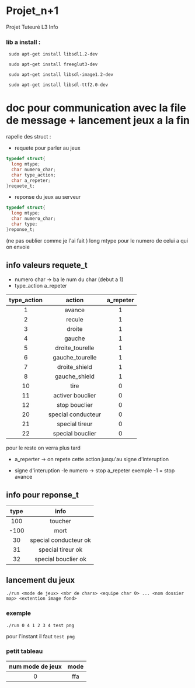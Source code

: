 # Projet_n+1
Projet Tuteuré L3 Info

### lib a install :
``` sudo apt-get install libsdl1.2-dev```

``` sudo apt-get install freeglut3-dev```

``` sudo apt-get install libsdl-image1.2-dev```

``` sudo apt-get install libsdl-ttf2.0-dev```

# doc pour communication avec la file de message + lancement jeux a la fin 

rapelle des struct :

* requete pour parler au jeux 
```c
typedef struct{
  long mtype;
  char numero_char;
  char type_action;
  char a_repeter;
}requete_t;
```

* reponse du jeux au serveur
```c
typedef struct{
  long mtype;
  char numero_char;
  char type;
}reponse_t;
```

(ne pas oublier comme je l'ai fait ) long mtype pour le numero de celui a qui on envoie

## info valeurs requete_t
* numero char -> ba le num du char (debut a 1)
* type_action a_repeter

|type_action|      action      |a_repeter|
|:---------:|:----------------:|:-------:|
|1          |avance            |1        |
|2          |recule            |1        |
|3          |droite            |1        |
|4          |gauche            |1        |
|5          |droite_tourelle   |1        |
|6          |gauche_tourelle   |1        |
|7          |droite_shield     |1        |
|8          |gauche_shield     |1        |
|10         |tire              |0        |
|11         |activer bouclier  |0        |
|12         |stop bouclier     |0        |
|20         |special conducteur|0        |
|21         |special tireur    |0        |
|22         |special bouclier  |0        |
pour le reste on verra plus tard

* a_reperter -> on repete cette action jusqu'au signe d'interuption

* signe d'interuption
-le numero -> stop a_repeter
exemple -1 = stop avance

## info pour reponse_t


|type|         info        |
|:--:|:-------------------:|
|100 |        toucher      |
|-100|         mort        |
|30  |special conducteur ok|
|31  |special tireur ok    |
|32  |special bouclier ok  |

## lancement du jeux

```
./run <mode de jeux> <nbr de chars> <equipe char 0> ... <nom dossier map> <extention image fond>
```

### exemple

```
./run 0 4 1 2 3 4 test png
```
pour l'instant il faut ``` test png ```

### petit tableau

|num mode de jeux| mode|
|:--------------:|:---:|
|0               | ffa |



